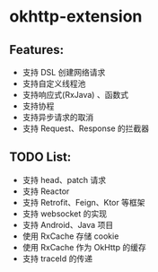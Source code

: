 # okhttp-extension

## Features:

* 支持 DSL 创建网络请求
* 支持自定义线程池
* 支持响应式(RxJava) 、函数式
* 支持协程  
* 支持异步请求的取消
* 支持 Request、Response 的拦截器

## TODO List:

* 支持 head、patch 请求
* 支持 Reactor
* 支持 Retrofit、Feign、Ktor 等框架
* 支持 websocket 的实现
* 支持 Android、Java 项目
* 使用 RxCache 存储 cookie
* 使用 RxCache 作为 OkHttp 的缓存
* 支持 traceId 的传递

